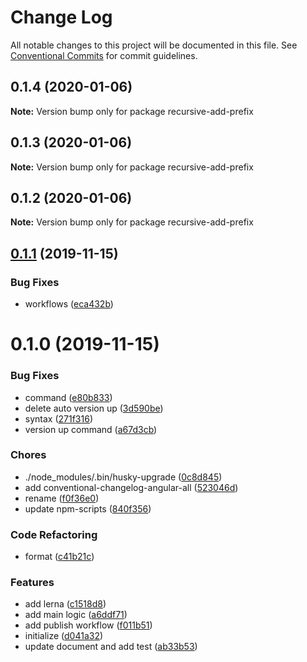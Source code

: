 # Change Log

All notable changes to this project will be documented in this file.
See [Conventional Commits](https://conventionalcommits.org) for commit guidelines.

<a name="0.1.4"></a>
## 0.1.4 (2020-01-06)

**Note:** Version bump only for package recursive-add-prefix





<a name="0.1.3"></a>
## 0.1.3 (2020-01-06)

**Note:** Version bump only for package recursive-add-prefix





<a name="0.1.2"></a>
## 0.1.2 (2020-01-06)

**Note:** Version bump only for package recursive-add-prefix





<a name="0.1.1"></a>
## [0.1.1](http://recursive-add-prefix/compare/recursive-add-prefix@0.1.0...recursive-add-prefix@0.1.1) (2019-11-15)


### Bug Fixes

* workflows ([eca432b](http://recursive-add-prefix/commits/eca432b))





<a name="0.1.0"></a>
# 0.1.0 (2019-11-15)


### Bug Fixes

* command ([e80b833](http://recursive-add-prefix/commits/e80b833))
* delete auto version up ([3d590be](http://recursive-add-prefix/commits/3d590be))
* syntax ([271f316](http://recursive-add-prefix/commits/271f316))
* version up command ([a67d3cb](http://recursive-add-prefix/commits/a67d3cb))


### Chores

* ./node_modules/.bin/husky-upgrade ([0c8d845](http://recursive-add-prefix/commits/0c8d845))
* add conventional-changelog-angular-all ([523046d](http://recursive-add-prefix/commits/523046d))
* rename ([f0f36e0](http://recursive-add-prefix/commits/f0f36e0))
* update npm-scripts ([840f356](http://recursive-add-prefix/commits/840f356))


### Code Refactoring

* format ([c41b21c](http://recursive-add-prefix/commits/c41b21c))


### Features

* add lerna ([c1518d8](http://recursive-add-prefix/commits/c1518d8))
* add main logic ([a6ddf71](http://recursive-add-prefix/commits/a6ddf71))
* add publish workflow ([f011b51](http://recursive-add-prefix/commits/f011b51))
* initialize ([d041a32](http://recursive-add-prefix/commits/d041a32))
* update document and add test ([ab33b53](http://recursive-add-prefix/commits/ab33b53))

